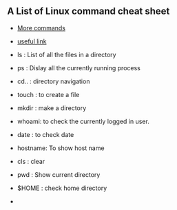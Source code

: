 ## A List of Linux command cheat sheet

- [More commands](https://appletree.or.kr/quick_reference_cards/Unix-Linux/Linux%20Command%20Line%20Cheat%20Sheet.pdf)
- [useful link](https://cheatography.com/davechild/cheat-sheets/linux-command-line/)

- ls : List of all the files in a directory
- ps : Dislay all the currently running process
- cd.. : directory navigation
- touch : to create a file
- mkdir : make a directory
- whoami: to check the currently logged in user.
- date : to check date
- hostname: To show host name
- cls : clear
- pwd : Show current directory
- \$HOME : check home directory
-
